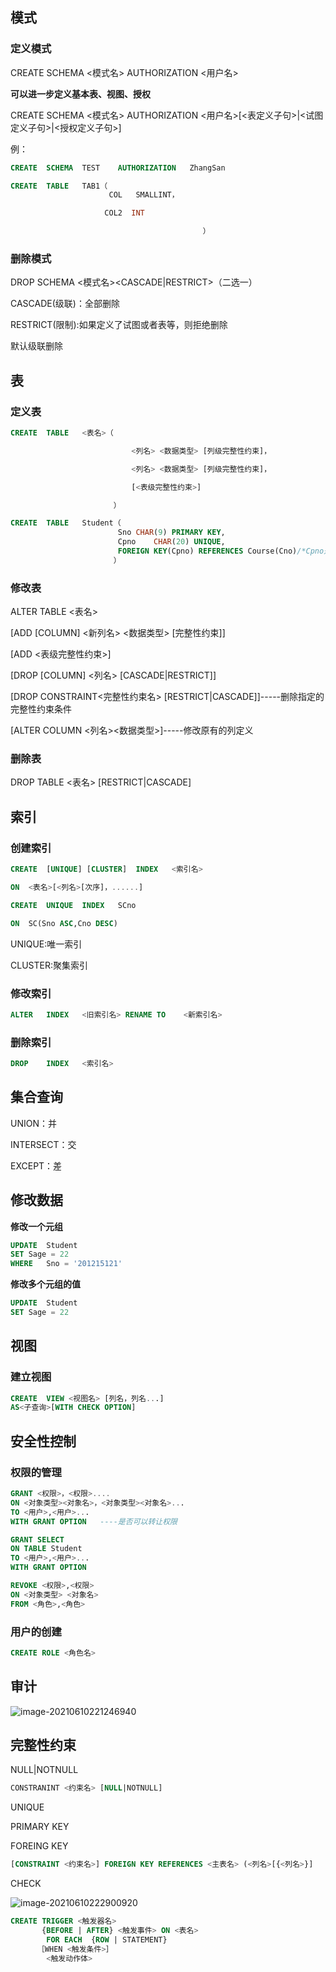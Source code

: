 ## 模式

### 定义模式

CREATE	SCHEMA	<模式名>	AUTHORIZATION	<用户名>

**可以进一步定义基本表、视图、授权**

CREATE	SCHEMA	<模式名>	AUTHORIZATION	<用户名>[<表定义子句>|<试图定义子句>|<授权定义子句>]

例：

```sql
CREATE	SCHEMA	TEST	AUTHORIZATION	ZhangSan

CREATE	TABLE	TAB1（
					  COL	SMALLINT，

​					  COL2  INT

​											）
```



### 删除模式

DROP	SCHEMA	<模式名><CASCADE|RESTRICT>（二选一）

CASCADE(级联)：全部删除

RESTRICT(限制):如果定义了试图或者表等，则拒绝删除

默认级联删除

## 表

### 定义表

```sql
CREATE	TABLE	<表名>（

​							<列名> <数据类型> [列级完整性约束]，

​							<列名> <数据类型> [列级完整性约束]，

​							[<表级完整性约束>]			

​						）

CREATE	TABLE	Student（
						Sno	CHAR(9) PRIMARY KEY,
						Cpno	CHAR(20) UNIQUE,
						FOREIGN KEY(Cpno) REFERENCES Course(Cno)/*Cpno是外码*/
​						）
```

### **修改表**

ALTER	TABLE	<表名>

[ADD	[COLUMN]	<新列名>	<数据类型>	[完整性约束]]

[ADD	<表级完整性约束>]

[DROP	[COLUMN]	<列名>	[CASCADE|RESTRICT]]

[DROP	 CONSTRAINT<完整性约束名>	[RESTRICT|CASCADE]]-----删除指定的完整性约束条件

[ALTER COLUMN	<列名><数据类型>]-----修改原有的列定义

### 删除表

DROP	TABLE	<表名>	[RESTRICT|CASCADE]

## 索引

### 创建索引

```sql
CREATE	[UNIQUE] [CLUSTER]	INDEX	<索引名>

ON	<表名>[<列名>[次序]，......]

CREATE	UNIQUE	INDEX	SCno

ON	SC(Sno ASC,Cno DESC)
```

UNIQUE:唯一索引

CLUSTER:聚集索引

### 修改索引

```sql
ALTER	INDEX	<旧索引名> RENAME TO	<新索引名>
```

### 删除索引

```sql
DROP	INDEX	<索引名>
```

## 集合查询

UNION：并

INTERSECT：交

EXCEPT：差

## 修改数据

**修改一个元组**

```sql
UPDATE	Student
SET	Sage = 22	
WHERE	Sno = '201215121'
```

**修改多个元组的值**

```sql
UPDATE	Student	
SET	Sage = 22
```

## 视图

### 建立视图

```sql
CREATE	VIEW <视图名> [列名，列名...]
AS<子查询>[WITH CHECK OPTION]
```

## 安全性控制

### 权限的管理

``` sql
GRANT <权限>，<权限>....
ON <对象类型><对象名>，<对象类型><对象名>...
TO <用户>,<用户>...
WITH GRANT OPTION	----是否可以转让权限

GRANT SELECT
ON TABLE Student
TO <用户>,<用户>...
WITH GRANT OPTION

REVOKE <权限>,<权限>
ON <对象类型> <对象名>
FROM <角色>,<角色>
```

### 用户的创建

```sql
CREATE ROLE <角色名>
```

## 审计

![image-20210610221246940](C:\Users\enslaver\AppData\Roaming\Typora\typora-user-images\image-20210610221246940.png)

## 完整性约束

NULL|NOTNULL

```sql
CONSTRANINT <约束名> [NULL|NOTNULL]
```

UNIQUE

PRIMARY KEY

FOREING KEY

```sql
[CONSTRAINT <约束名>] FOREIGN KEY REFERENCES <主表名> (<列名>[{<列名>}]
```

CHECK

![image-20210610222900920](C:\Users\enslaver\AppData\Roaming\Typora\typora-user-images\image-20210610222900920.png)

```sql
CREATE TRIGGER <触发器名>  
       {BEFORE | AFTER} <触发事件> ON <表名>
        FOR EACH  {ROW | STATEMENT}
      ［WHEN <触发条件>］
        <触发动作体>

```

